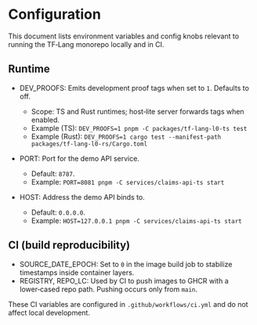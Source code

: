 # Configuration

This document lists environment variables and config knobs relevant to running
the TF‑Lang monorepo locally and in CI.

## Runtime
- DEV_PROOFS: Emits development proof tags when set to `1`. Defaults to off.
  - Scope: TS and Rust runtimes; host‑lite server forwards tags when enabled.
  - Example (TS): `DEV_PROOFS=1 pnpm -C packages/tf-lang-l0-ts test`
  - Example (Rust): `DEV_PROOFS=1 cargo test --manifest-path packages/tf-lang-l0-rs/Cargo.toml`

- PORT: Port for the demo API service.
  - Default: `8787`.
  - Example: `PORT=8081 pnpm -C services/claims-api-ts start`

- HOST: Address the demo API binds to.
  - Default: `0.0.0.0`.
  - Example: `HOST=127.0.0.1 pnpm -C services/claims-api-ts start`

## CI (build reproducibility)
- SOURCE_DATE_EPOCH: Set to `0` in the image build job to stabilize timestamps
  inside container layers.
- REGISTRY, REPO_LC: Used by CI to push images to GHCR with a lower‑cased repo
  path. Pushing occurs only from `main`.

These CI variables are configured in `.github/workflows/ci.yml` and do not
affect local development.
